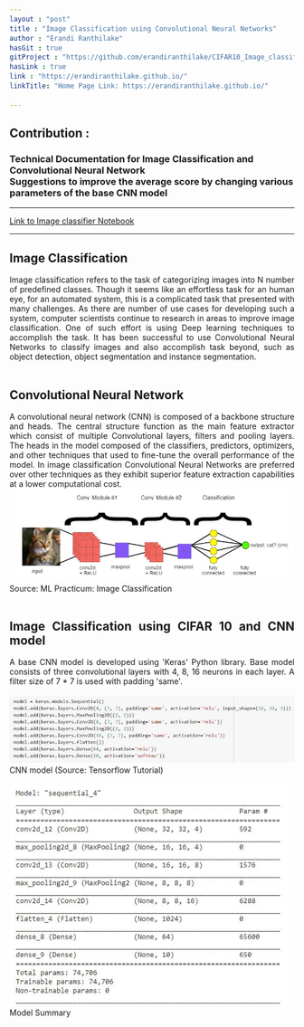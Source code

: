 ```yaml
---
layout : "post"
title : "Image Classification using Convolutional Neural Networks"
author : "Erandi Ranthilake"
hasGit : true
gitProject : "https://github.com/erandiranthilake/CIFAR10_Image_classification"
hasLink : true
link : "https://erandiranthilake.github.io/"
linkTitle: "Home Page Link: https://erandiranthilake.github.io/"

---
```

<h2>Contribution :</h2>
<h3>Technical Documentation for Image Classification and Convolutional Neural Network<br>
Suggestions to improve the average score by changing various parameters of the base CNN model </h3>
<hr>

<a href="https://github.com/erandiranthilake/CIFAR10_Image_classification">Link to Image classifier Notebook</a><br>
<hr>

<div style="text-align: justify"> 
<h2>Image Classification</h2>
Image classification refers to the task of categorizing images into N number of predefined classes. Though it seems like an effortless task for an human eye, for an automated system, this is a complicated task that presented with many challenges. As there are number of use cases for developing such a system, computer scientists continue to research in areas to improve image classification. One of such effort is using Deep learning techniques to accomplish the task. It has been successful to use Convolutional Neural Networks to classify images and also accomplish task beyond, such as object detection, object segmentation and instance segmentation.<br><br>

<h2>Convolutional Neural Network</h2>
A convolutional neural network (CNN) is composed of a backbone structure and heads. The central structure function as the main feature extractor which consist of multiple Convolutional layers, filters and pooling layers. The heads in the model composed of the classifiers, predictors, optimizers, and other techniques that used to fine-tune the overall performance of the model.
In image classification Convolutional Neural Networks are preferred over other techniques as they exhibit superior feature extraction capabilities at a lower computational cost.<br>
<img src="https://raw.githubusercontent.com/erandiranthilake/erandiranthilake.github.io/gh-pages/images/CNN_model.JPG" alt="CNN Model"><br>
Source: ML Practicum: Image Classification
<br><br>


<h2>Image Classification using CIFAR 10 and CNN model</h2>
A base CNN model is developed using 'Keras' Python library. 
Base model consists of three convolutional layers with 4, 8, 16 neurons in each layer. A filter size of 7 * 7 is used with padding 'same'.
<br><br>
<img src="https://raw.githubusercontent.com/erandiranthilake/erandiranthilake.github.io/gh-pages/images/model_code.JPG" alt="CNN Model codebase"><br>
CNN model (Source: Tensorflow Tutorial)
<br><br>
<img src="https://raw.githubusercontent.com/erandiranthilake/erandiranthilake.github.io/gh-pages/images/model_summary.JPG" alt="CNN Model summary"><br>
Model Summary
<br>

<br><br>

</div>
